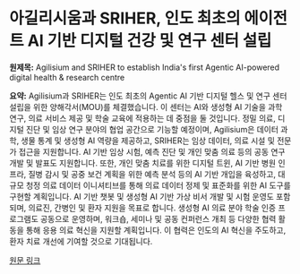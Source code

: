 # 아길리시움과 SRIHER, 인도 최초의 에이전트 AI 기반 디지털 건강 및 연구 센터 설립

**원제목:** Agilisium and SRIHER to establish India's first Agentic AI-powered digital health &amp; research centre

**요약:** Agilisium과 SRIHER는 인도 최초의 Agentic AI 기반 디지털 헬스 및 연구 센터 설립을 위한 양해각서(MOU)를 체결했습니다. 이 센터는 AI와 생성형 AI 기술을 과학 연구, 의료 서비스 제공 및 학술 교육에 적용하는 데 중점을 둘 것입니다.  정밀 의료, 디지털 진단 및 임상 연구 분야의 협업 공간으로 기능할 예정이며, Agilisium은 데이터 과학, 생물 통계 및 생성형 AI 역량을 제공하고, SRIHER는 임상 데이터, 의료 시설 및 전문가 접근을 지원합니다.  AI 기반 임상 시험, 예측 진단 및 개인 맞춤 의료 등의 공동 연구 개발 및 발표도 지원합니다.  또한, 개인 맞춤 치료를 위한 디지털 트윈, AI 기반 병원 인프라, 질병 감시 및 공중 보건 계획을 위한 예측 분석 등의 AI 기반 개입을 육성하고, 대규모 청정 의료 데이터 이니셔티브를 통해 의료 데이터 정제 및 표준화를 위한 AI 도구를 구현할 계획입니다.  AI 기반 챗봇 및 생성형 AI 기반 가상 비서 개발 및 시험 운영도 포함되며, 의료진, 간병인 및 환자 지원을 목표로 합니다.  생성형 AI 의료 분야 학술 인증 프로그램도 공동으로 운영하며,  워크숍, 세미나 및 공동 컨퍼런스 개최 등 다양한 협력 활동을 통해 응용 의료 혁신을 지원할 계획입니다.  이 협력은 인도의 AI 혁신을 주도하고, 환자 치료 개선에 기여할 것으로 기대됩니다.

[원문 링크](https://www.expresshealthcare.in/amp/news/agilisium-and-sriher-to-establish-indias-first-agentic-ai-powered-digital-health-research-centre/449906/)
